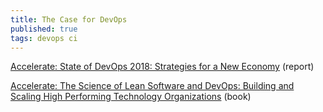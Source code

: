 ```yaml
---
title: The Case for DevOps
published: true
tags: devops ci
---
```


[Accelerate: State of DevOps 2018: Strategies for a New Economy](https://cloudplatformonline.com/2018-state-of-devops.html) (report)

[Accelerate: The Science of Lean Software and DevOps: Building and Scaling High Performing Technology Organizations](https://www.amazon.com/Accelerate-Software-Performing-Technology-Organizations-ebook/dp/B07B9F83WM) (book)
